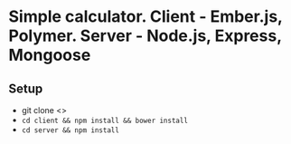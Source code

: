 # Simple calculator. Client - Ember.js, Polymer. Server - Node.js, Express, Mongoose 

## Setup

* git clone <>
* `cd client && npm install && bower install`
* `cd server && npm install`
